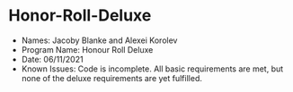 # Honor-Roll-Deluxe
- Names: Jacoby Blanke and Alexei Korolev
- Program Name: Honour Roll Deluxe
- Date: 06/11/2021
- Known Issues: Code is incomplete. All basic requirements are met, but none of the deluxe requirements are yet fulfilled.
